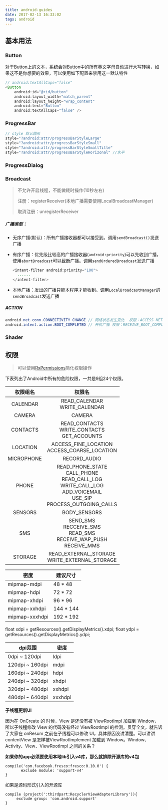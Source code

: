 ```yaml
---
title: android-guides
date: 2017-02-13 16:33:02
tags: android
---
```


## 基本用法
### Button
对于Button上的文本，系统会对Button中的所有英文字母自动进行大写转换，如果这不是你想要的效果，可以使用如下配置来禁用这一默认特性
```java
// android:textAllCaps="false"
<Button
  	android:id="@+id/button"
    android:layout_width="match_parent"
    android:layout_height="wrap_content"
    android:text="Button"
    android:textAllCaps="false" />
```

<!--more-->

### ProgressBar

```java
// style 默认圆形
style="?android:attr/progressBarStyleLarge"
style="?android:attr/progressBarStyleSmall"
style="?android:attr/progressBarStyleSmallTitle"
style="?android:attr/progressBarStyleHorizonal" //水平
```

### ProgressDialog

### Broadcast 

> 不允许开启线程，不能做耗时操作(10秒左右)
>
> 注册：registerReceiver(本地广播需要使用LocalBroadcastManager)
>
> 取消注册：unregisterReceiver

##### 广播类型：

- 无序广播(默认)：所有广播接收器都可以接受到。调用`sendBroadcast()`发送广播

- 有序广播：优先级比较高的广播接收器(`android:priority`)可以先收到广播，使用`abortBroadcast`可以截断广播。调用`sendOrderedBroadcast`发送广播

  ```java
  <intent-filter android:priority="100">
  	......
  </intent-filter>
  ```

- 本地广播：发出的广播只能本程序才能收到。调用`LocalBroadcastManager`的`sendBroadcast`发送广播

##### ACTION

```java
android.net.conn.CONNECTIVITY_CHANGE // 网络状态发生变化  权限：ACCESS_NETWORK_STATE
android.intent.action.BOOT_COMPLETED // 开机广播 权限：RECEIVE_BOOT_COMPLETED
```

### Shader



## 权限

> 可以使用[RxPermissions](https://github.com/tbruyelle/RxPermissions)简化权限操作

下表列出了Android中所有的危险权限，一共是9组24个权限。

|    权限组名    |                   权限名                    |
| :--------: | :--------------------------------------: |
|  CALENDAR  |     READ_CALENDAR<br>WRITE_CALENDAR      |
|   CAMERA   |                  CAMERA                  |
|  CONTACTS  | READ_CONTACTS<br>WRITE_CONTACTS<br>GET_ACCOUNTS |
|  LOCATION  | ACCESS_FINE_LOCATION<br>ACCESS_COARSE_LOCATION |
| MICROPHONE |               RECORD_AUDIO               |
|   PHONE    | READ_PHONE_STATE<br>CALL_PHONE<br>READ_CALL_LOG<br>WRITE_CALL_LOG<br>ADD_VOICEMAIL<br>USE_SIP<br>PROCESS_OUTGOING_CALLS |
|  SENSORS   |               BODY_SENSORS               |
|    SMS     | SEND_SMS<br>RECCEIVE_SMS<br>READ_SMS<br>RECEIVE_WAP_PUSH<br>RECEIVE_MMS |
|  STORAGE   | READ_EXTERNAL_STORAGE<br>WRITE_EXTERNAL_STORAGE |

| 密度             | 建议尺寸      |
| -------------- | --------- |
| mipmap-mdpi    | 48 * 48   |
| mipmap-hdpi    | 72 * 72   |
| mipmap-xhdpi   | 96 * 96   |
| mipmap-xxhdpi  | 144 * 144 |
| mipmap-xxxhdpi | 192 * 192 |

float xdpi = getResources().getDisplayMetrics().xdpi;
float ydpi = getResources().getDisplayMetrics().ydpi;

| dpi范围           | 密度      |
| --------------- | ------- |
| 0dpi ~ 120dpi   | ldpi    |
| 120dpi ~ 160dpi | mdpi    |
| 160dpi ~ 240dpi | hdpi    |
| 240dpi ~ 320dpi | xhdpi   |
| 320dpi ~ 480dpi | xxhdpi  |
| 480dpi ~ 640dpi | xxxhdpi |

**子线程更新UI**

因为在 OnCreate 的 时候，View 是还没有被 ViewRootImpl
加载到 Window，所以子线程修改 View 的代码没有经过 ViewRootImpl 的检测。贯穿全文，就告诉了大家在 onResum 之前在子线程可以修改 UI，具体原因没讲清楚。可以讲讲 contentView 是怎样被ViewRootImplement 加载到 Window。Window、Activity、View、ViewRootImpl 之间的关系？

**如果你的app必须要使用本地lib引入v4库，那么就排除开源库的v4包**

```
compile('com.facebook.fresco:fresco:0.10.0') {
       exclude module: 'support-v4'
}
```

如果是源码形式引入的开源库

```
compile (project(':thirdpart:RecyclerViewAdapterLibrary')){ 
     exclude group: 'com.android.support' 
}
```


